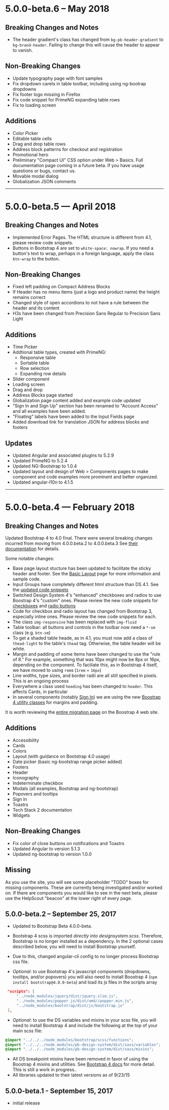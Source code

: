 # 5.0.0-beta.6 – May 2018

## Breaking Changes and Notes

* The header gradient's class has changed from `bg-pb-header-gradient` to `bg-brand-header`.  Failing to change this will cause the header to appear to vanish.

## Non-Breaking Changes

* Update typography page with font samples
* Fix dropdown carets in table toolbar, including using ng-bootrap dropdowns
* Fix footer logo missing in Firefox
* Fix code snippet for PrimeNG expanding table rows
* Fix to loading screen

## Additions

* Color Picker
* Editable table cells
* Drag and drop table rows
* Address block patterns for checkout and registration
* Promotional hero
* Preliminary "Compact UI" CSS option under Web > Basics. Full documentation page coming in a future beta. If you have usage questions or bugs, contact us.
* Movable modal dialog
* Globalization JSON comments

---

# 5.0.0-beta.5 — April 2018

## Breaking Changes and Notes

* Implemented Error Pages. The HTML structure is different from 4.1, please review code snippets.
* Buttons in Bootstrap 4 are set to `white-space: nowrap`. If you need a button's text to wrap, perhaps in a foreign language, apply the class `btn-wrap` to the button.

## Non-Breaking Changes

* Fixed left padding on Compact Address Blocks
* If Header has no menu items (just a logo and product name) the height remains correct
* Changed style of open accordions to not have a rule between the header and its content
* H3s have been changed from Precision Sans Regular to Precision Sans Light

## Additions

* Time Picker
* Addtional table types, created with PrimeNG:
  * Responsive table
  * Sortable table
  * Row selection
  * Expanding row details
* Slider component
* Loading screen
* Drag and drop
* Address Blocks page started
* Globalization page content added and example code updated
* "Sign In and Sign Up" section has been renamed to "Account Access" and all examples have been added.
* "Floating" labels have been added to the Input Fields page
* Added download link for translation JSON for address blocks and footers

## Updates

* Updated Angular and associated plugins to 5.2.9
* Updated PrimeNG to 5.2.4
* Updated NG-Bootstrap to 1.0.4
* Updated layout and design of Web > Components pages to make component and code examples more prominent and better organized.
* Updated angular-l10n to 4.1.5

---

# 5.0.0-beta.4 — February 2018

## Breaking Changes and Notes

Updated Bootstrap 4 to 4.0 final. There were several breaking changes incurred from moving from 4.0.0.beta.2 to 4.0.0.beta.3 See [their documentation](https://getbootstrap.com/docs/4.0/migration/#beta-3-changes) for details.

Some notable changes:

* Base page layout stucture has been updated to facilitate the sticky header and footer. See the [Basic Layout](https://ng.designsystem.pitneycloud.com/web/grid) page for more information and sample code.
* Input Groups have completely different html structure than DS 4.1. See the [updated code snippets](https://ng.designsystem.pitneycloud.com/web/inputfields#input-2)
* Switched Design System 4's "enhanced" checkboxes and radios to use Boostrap 4's "custom" ones. Please review the new code snippets for [checkboxes](https://ng.designsystem.pitneycloud.com/web/checkboxes) and [radio buttons](https://ngqa.designsystem.pitneycloud.com/web/radios)
* Code for checkbox and radio layout has changed from Bootstrap 3, especially inline ones. Please review the new code snippets for each.
* The class `img-responsive` has been replaced with `img-fluid`
* Table toolbar: all buttons and controls in the toolbar now need a `*-sm` class (e.g. `btn-sm`)
* To get a shaded table heade, as in 4.1, you must now add a class of `thead-light` to the table's `thead` tag. Otherwise, the table header will be white.
* Margin and padding of some items have been changed to use the "rule of 8." For example, something that was 10px might now be 8px or 16px, depending on the component. To faciliate this, as in Bootstrap 4 itself, we have moved to using `rem`s (`1rem` = `16px`)
* Line widths, type sizes, and border radii are all still specified in pixels. This is an ongoing process
* Everywhere a class used `heading` has been changed to `header`. This affects Cards, in particular
* In several components (notably [Sign In](https://ng.designsystem.pitneycloud.com/web/signinup)) we are using the new [Boostrap 4 utility classes](https://getbootstrap.com/docs/4.0/utilities/spacing/) for margins and padding.

It is worth reviewing the [entire migration page](https://getbootstrap.com/docs/4.0/migration/) on the Boostrap 4 web site.

## Additions

* Accessibility
* Cards
* Colors
* Layout (with guidance on Bootstrap 4.0 usage)
* Date picker (basic ng-bootstrap range picker added)
* Footers
* Header
* Iconography
* Indeterminate checkbox
* Modals (all examples, Bootstrap and ng-bootstrap)
* Popovers and tooltips
* Sign In
* Toastrs
* Tech Stack 2 documentation
* Widgets

## Non-Breaking Changes

* Fix color of close buttons on notifications and Toastrs
* Updated Angular to version 5.1.3
* Updated ng-bootstrap to version 1.0.0

## Missing

As you use the site, you will see some placeholder "TODO" boxes for missing components. These are currently being investigated and/or worked on. If there are components you would like to see in the next beta, please use the HelpScout "beacon" at the lower right of every page.

## 5.0.0-beta.2 – September 25, 2017

* Updated to Bootstrap Beta 4.0.0-beta.

* Bootstrap 4 scss is imported _directly into designsystem.scss_. Therefore, Bootstrap is no longer installed as a dependency. In the 2 optional cases described below, you will need to install Bootstrap yourself.

* Due to this, changed angular-cli config to no longer process Bootstrap css file.

* _Optional_: to use Bootstrap 4's javascript components (dropdowns, tooltips, and/or popovers) you will also need to install Boostrap 4 (`npm install bootstrap@4.0.0-beta`) and load its js files in the scripts array

```json
 "scripts": [
     "../node_modules/jquery/dist/jquery.slim.js",
     "../node_modules/popper.js/dist/umd//popper.min.js",
     "../node_modules/bootstrap/dist/js/bootstrap.js"
 ],
```

* _Optional_: to use the DS variables and mixins in your scss file, you will need to install Bootstrap 4 and include the following at the top of your main scss file:

```scss
@import "../../../node_modules/bootstrap/scss/functions";
@import "../../../node_modules/pb-design-system/dist/sass/variables";
@import "../../../node_modules/pb-design-system/dist/sass/mixins";
```

* All DS breakpoint mixins have been removed in favor of using the Boostrap 4 mixins and utilities.
  See [Bootstrap 4 docs](https://getbootstrap.com/docs/4.0/getting-started/introduction/) for more detail. This is still a work in progress..
* All libraries updated to their latest versions as of 9/23/15

## 5.0.0-beta.1 - September 15, 2017

* initial release
